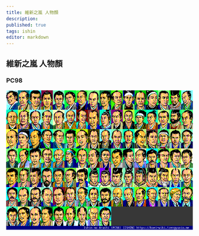 ```yaml
---
title: 維新之嵐 人物顏
description: 
published: true
tags: ishin
editor: markdown
---
```


## 維新之嵐 人物顏

### PC98

![ishin_pc98_f00-index-noted.png](/assets/faces/00indexes/ishin_pc98_f00-index-noted.png)
